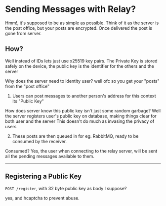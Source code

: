 # Sending Messages with Relay?

Hmm!, it's supposed to be as simple as possible.
Think of it as the server is the post office, but your posts are encrypted.
Once delivered the post is gone from server.

## How?

Well instead of IDs lets just use x25519 key pairs.
The Private Key is stored safely on the device,
the public key is the identifier for the others and the server

Why does the server need to identity user?
well ofc so you get your "posts" from the "post office"

1. Users can post messages to another person's address for this context its "Public Key"

How does server know this public key isn't just some random garbage?
Well the server registers user's public key on database,
making things clear for both user and the server
This doesn't do much as invasing the privacy of users

2. These posts are then queued in for eg. RabbitMQ, ready to be consumed by the receiver.

Consumed?
Yes, the user when connecting to the relay server, 
will be sent all the pending messages available to them.

---



## Registering a Public Key

`POST /register`, with 32 byte public key as body I suppose?

yes, and hcaptcha to prevent abuse.